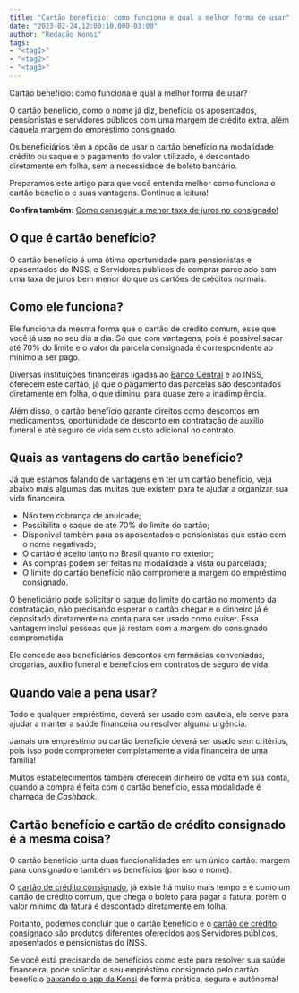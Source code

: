 ```yaml
---
title: "Cartão benefício: como funciona e qual a melhor forma de usar"
date: "2023-02-24,12:00:10.000-03:00"
author: "Redação Konsi"
tags:
- "<tag1>"
- "<tag2>"
- "<tag3>"
---
```


<p>Cartão benefício: como funciona e qual a melhor forma de usar?</p><p>O cartão benefício, como o nome já diz, beneficia os aposentados, pensionistas e servidores públicos com uma margem de crédito extra, além daquela margem do empréstimo consignado.</p><p>Os beneficiários têm a opção de usar o cartão benefício na modalidade crédito ou saque e o pagamento do valor utilizado, é descontado diretamente em folha, sem a necessidade de boleto bancário.</p><p>Preparamos este artigo para que você entenda melhor como funciona o cartão benefício e suas vantagens. Continue a leitura!</p><p><strong>Confira também:</strong> <a href="https://www.konsi.com.br/postagens/como-conseguir-a-menor-taxa-de-juros">Como conseguir a menor taxa de juros no consignado!</a></p><h2 id="o-que-%C3%A9-cart%C3%A3o-benef%C3%ADcio">O que é cartão benefício?</h2><p>O cartão benefício é uma ótima oportunidade para pensionistas e aposentados do INSS, e Servidores públicos de comprar parcelado com uma taxa de juros bem menor do que os cartões de créditos normais.</p><h2 id="como-ele-funciona">Como ele funciona?</h2><p>Ele funciona da mesma forma que o cartão de crédito comum, esse que você já usa no seu dia a dia. Só que com vantagens, pois é possível sacar até 70% do limite e o valor da parcela consignada é correspondente ao mínimo a ser pago.</p><p>Diversas instituições financeiras ligadas ao <a href="https://www.bcb.gov.br/">Banco Central</a> e ao INSS, oferecem este cartão, já que o pagamento das parcelas são descontados diretamente em folha, o que diminui para quase zero a inadimplência.</p><p>Além disso, o cartão benefício garante direitos como descontos em medicamentos, oportunidade de desconto em contratação de auxílio funeral e até seguro de vida sem custo adicional no contrato.</p><h2 id="quais-as-vantagens-do-cart%C3%A3o-benef%C3%ADcio">Quais as vantagens do cartão benefício?</h2><p>Já que estamos falando de vantagens em ter um cartão benefício, veja abaixo mais algumas das muitas que existem para te ajudar a organizar sua vida financeira.</p><ul><li>Não tem cobrança de anuidade;</li><li>Possibilita o saque de até 70% do limite do cartão;</li><li>Disponível também para os aposentados e pensionistas que estão com o nome negativado;</li><li>O cartão é aceito tanto no Brasil quanto no exterior;</li><li>As compras podem ser feitas na modalidade à vista ou parcelada;</li><li>O limite do cartão benefício não compromete a margem do empréstimo consignado.</li></ul><p>O beneficiário pode solicitar o saque do limite do cartão no momento da contratação, não precisando esperar o cartão chegar e o dinheiro já é depositado diretamente na conta para ser usado como quiser. Essa vantagem inclui pessoas que já restam com a margem do consignado comprometida.</p><p>Ele concede aos beneficiários descontos em farmácias conveniadas, drogarias, auxílio funeral e benefícios em contratos de seguro de vida.</p><h2 id="quando-vale-a-pena-usar">Quando vale a pena usar?</h2><p>Todo e qualquer empréstimo, deverá ser usado com cautela, ele serve para ajudar a manter a saúde financeira ou resolver alguma urgência.</p><p>Jamais um empréstimo ou cartão benefício deverá ser usado sem critérios, pois isso pode comprometer completamente a vida financeira de uma família!</p><p>Muitos estabelecimentos também oferecem dinheiro de volta em sua conta, quando a compra é feita com o cartão benefício, essa modalidade é chamada de <em>Cashback.</em></p><h2 id="cart%C3%A3o-benef%C3%ADcio-e-cart%C3%A3o-de-cr%C3%A9dito-consignado-%C3%A9-a-mesma-coisa">Cartão benefício e cartão de crédito consignado é a mesma coisa?</h2><p>O cartão benefício junta duas funcionalidades em um único cartão: margem para consignado e também os benefícios (por isso o nome).</p><p>O <a href="https://www.konsi.com.br/postagens/cartao-de-credito-consignado-3">cartão de crédito consignado</a>, já existe há muito mais tempo e é como um cartão de crédito comum, que chega o boleto para pagar a fatura, porém o valor mínimo da fatura é descontado diretamente em folha.</p><p>Portanto, podemos concluir que o cartão benefício e o <a href="https://www.konsi.com.br/postagens/cartao-de-credito-consignado-2">cartão de crédito consignado</a> são produtos diferentes oferecidos aos Servidores públicos, aposentados e pensionistas do INSS.</p><p>Se você está precisando de benefícios como este para resolver sua saúde financeira, pode solicitar o seu empréstimo consignado pelo cartão benefício <a href="https://www.konsi.com.br/postagens/o-que-e-cet-no-emprestimo-consignado-entenda-melhor">baixando o app da Konsi</a> de forma prática, segura e autônoma!</p>
